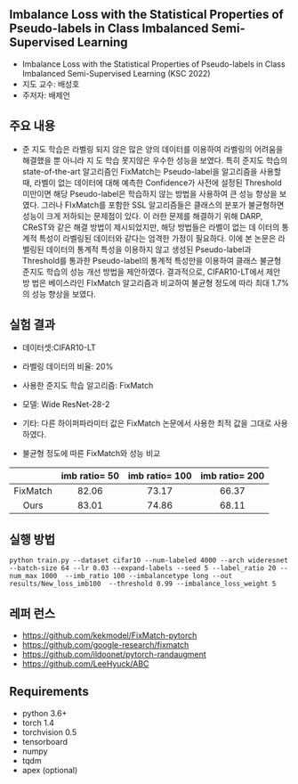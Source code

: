 ## Imbalance Loss with the Statistical Properties of Pseudo-labels in Class Imbalanced Semi-Supervised Learning

- Imbalance Loss with the Statistical Properties of Pseudo-labels in Class Imbalanced Semi-Supervised Learning (KSC 2022)
- 지도 교수: 배성호
- 주저자: 배제언

## 주요 내용
- 준 지도 학습은 라벨링 되지 않은 많은 양의 데이터를 이용하여 라벨링의 어려움을 해결했을 뿐 아니라 지
도 학습 못지않은 우수한 성능을 보였다. 특히 준지도 학습의 state-of-the-art 알고리즘인 FixMatch는
Pseudo-label을 알고리즘을 사용할 때, 라벨이 없는 데이터에 대해 예측한 Confidence가 사전에 설정된
Threshold 미만이면 해당 Pseudo-label은 학습하지 않는 방법을 사용하여 큰 성능 향상을 보였다. 그러나
FIxMatch를 포함한 SSL 알고리즘들은 클래스의 분포가 불균형하면 성능이 크게 저하되는 문제점이 있다. 이
러한 문제를 해결하기 위해 DARP, CReST와 같은 해결 방법이 제시되었지만, 해당 방법들은 라벨이 없는 데
이터의 통계적 특성이 라벨링된 데이터와 같다는 엄격한 가정이 필요하다. 이에 본 논문은 라벨링된 데이터의
통계적 특성을 이용하지 않고 생성된 Pseudo-label과 Threshold를 통과한 Pseudo-label의 통계적 특성만을
이용하여 클래스 불균형 준지도 학습의 성능 개선 방법을 제안하였다. 결과적으로, CIFAR10-LT에서 제안 방
법은 베이스라인 FIxMatch 알고리즘과 비교하여 불균형 정도에 따라 최대 1.7%의 성능 향상을 보였다.

## 실험 결과

- 데이터셋:CIFAR10-LT
- 라벨링 데이터의 비율: 20%
- 사용한 준지도 학습 알고리즘: FixMatch
- 모델: Wide ResNet-28-2
- 기타: 다른 하이퍼파라미터 값은 FixMatch 논문에서 사용한 최적 값을 그대로 사용하였다. 

- 불균형 정도에 따른 FixMatch와 성능 비교

|                |    imb ratio= 50   |   imb ratio= 100     |    imb ratio= 200    |
|:--------------:|     :---------:    |     :---------:      | :-----------------:  |
|    FixMatch    |        82.06       |       73.17          |         66.37        |   
|      Ours      |        83.01       |       74.86          |         68.11        |  

## 실행 방법
```
python train.py --dataset cifar10 --num-labeled 4000 --arch wideresnet --batch-size 64 --lr 0.03 --expand-labels --seed 5 --label_ratio 20 --num_max 1000  --imb_ratio 100 --imbalancetype long --out results/New_loss_imb100  --threshold 0.99 --imbalance_loss_weight 5
```

## 레퍼 런스
- https://github.com/kekmodel/FixMatch-pytorch
- https://github.com/google-research/fixmatch
- https://github.com/ildoonet/pytorch-randaugment
- https://github.com/LeeHyuck/ABC

## Requirements
- python 3.6+
- torch 1.4
- torchvision 0.5
- tensorboard
- numpy
- tqdm
- apex (optional)
